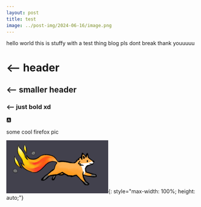 ```yaml
---
layout: post
title: test
image: ../post-img/2024-06-16/image.png
---
```




hello world this is stuffy with a test thing blog pls dont break thank youuuuu

# <-- header
## <-- smaller header
### <-- just bold xd


🅰️

some cool firefox pic

![firefox fox](/post-img/2024-06-16/image.png){: style="max-width: 100%; height: auto;"}